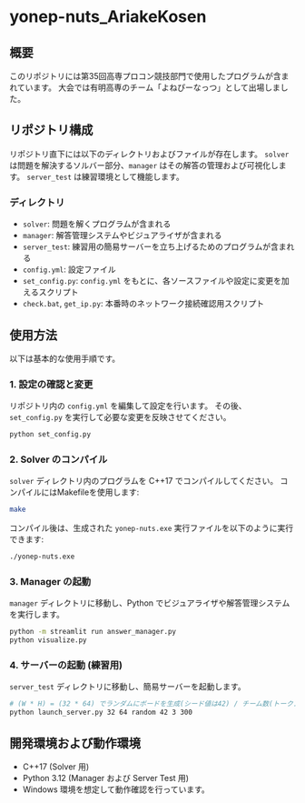 # yonep-nuts\_AriakeKosen

## 概要

このリポジトリには第35回高専プロコン競技部門で使用したプログラムが含まれています。
大会では有明高専のチーム「よねぴーなっつ」として出場しました。

## リポジトリ構成

リポジトリ直下には以下のディレクトリおよびファイルが存在します。
`solver` は問題を解決するソルバー部分、`manager` はその解答の管理および可視化します。
`server_test` は練習環境として機能します。

### ディレクトリ

- `solver`: 問題を解くプログラムが含まれる
- `manager`: 解答管理システムやビジュアライザが含まれる
- `server_test`: 練習用の簡易サーバーを立ち上げるためのプログラムが含まれる
- `config.yml`: 設定ファイル
- `set_config.py`: `config.yml` をもとに、各ソースファイルや設定に変更を加えるスクリプト
- `check.bat`, `get_ip.py`: 本番時のネットワーク接続確認用スクリプト

## 使用方法

以下は基本的な使用手順です。

### 1. 設定の確認と変更

リポジトリ内の `config.yml` を編集して設定を行います。
その後、`set_config.py` を実行して必要な変更を反映させてください。

```bash
python set_config.py
```

### 2. Solver のコンパイル

`solver` ディレクトリ内のプログラムを C++17 でコンパイルしてください。
コンパイルにはMakefileを使用します:

```bash
make
```

コンパイル後は、生成された `yonep-nuts.exe` 実行ファイルを以下のように実行できます:

```bash
./yonep-nuts.exe
```

### 3. Manager の起動

`manager` ディレクトリに移動し、Python でビジュアライザや解答管理システムを実行します。

```bash
python -m streamlit run answer_manager.py
python visualize.py
```

### 4. サーバーの起動 (練習用)

`server_test` ディレクトリに移動し、簡易サーバーを起動します。

```bash
# (W * H) = (32 * 64) でランダムにボードを生成(シード値は42) / チーム数(トークン数)は3 / 試合時間は300
python launch_server.py 32 64 random 42 3 300
```

## 開発環境および動作環境

- C++17 (Solver 用)
- Python 3.12 (Manager および Server Test 用)
- Windows 環境を想定して動作確認を行っています。

